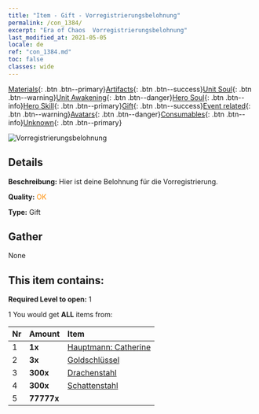 ```yaml
---
title: "Item - Gift - Vorregistrierungsbelohnung"
permalink: /con_1384/
excerpt: "Era of Chaos  Vorregistrierungsbelohnung"
last_modified_at: 2021-05-05
locale: de
ref: "con_1384.md"
toc: false
classes: wide
---
```

 [Materials](/ItemsDE/){: .btn .btn--primary}[Artifacts](/ItemsDE/Artifacts/){: .btn .btn--success}[Unit Soul](/ItemsDE/UnitSoul/){: .btn .btn--warning}[Unit Awakening](/ItemsDE/UnitAwakening/){: .btn .btn--danger}[Hero Soul](/ItemsDE/HeroSoul/){: .btn .btn--info}[Hero Skill](/ItemsDE/HeroSkill/){: .btn .btn--primary}[Gift](/ItemsDE/Gift/){: .btn .btn--success}[Event related](/ItemsDE/Events/){: .btn .btn--warning}[Avatars](/ItemsDE/Avatars/){: .btn .btn--danger}[Consumables](/ItemsDE/Consumables/){: .btn .btn--info}[Unknown](/ItemsDE/Unknown/){: .btn .btn--primary}

 ![Vorregistrierungsbelohnung](/images/t/i_907182.png)

## Details
 **Beschreibung:** Hier ist deine Belohnung für die Vorregistrierung.

 **Quality:** <span style="color: #FF8C00">OK</span>

 **Type:** Gift

## Gather

  None

## This item contains:

 **Required Level to open:** 1

 1 You would get **ALL** items  from:

  | Nr | Amount |     Item    |
  |:---|:-------|:------------|
  | 1 |  **1x** | [Hauptmann: Catherine](/ItemsDE/con_1029/) |  | 
  | 2 |  **3x** | [Goldschlüssel](/ItemsDE/con_783/) |  | 
  | 3 |  **300x** | [Drachenstahl](/ItemsDE/con_880/) |  | 
  | 4 |  **300x** | [Schattenstahl](/ItemsDE/con_881/) |  | 
  | 5 |  **77777x** | <i class="fas fa-coins"/> |  | 
